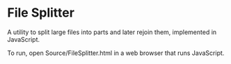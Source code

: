 File Splitter
=============

A utility to split large files into parts and later rejoin them, implemented in JavaScript.

To run, open Source/FileSplitter.html in a web browser that runs JavaScript.